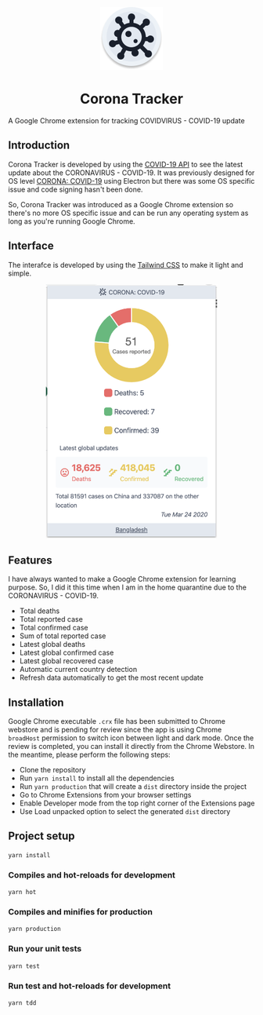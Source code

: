 <p align="center">
  <img src="/src/icon/icon.png" width="128" title="Corona Tracker" alt="Corona Tracker">
</p>

<h1 align="center">Corona Tracker</h1>
A Google Chrome extension for tracking COVIDVIRUS - COVID-19 update

## Introduction
Corona Tracker is developed by using the [COVID-19 API](https://github.com/mathdroid/covid-19-api) to see the latest update about the CORONAVIRUS - COVID-19. It was previously designed for OS level [CORONA: COVID-19](https://github.com/mazik/corona/) using Electron but there was some OS specific issue and code signing hasn't been done.

So, Corona Tracker was introduced as a Google Chrome extension so there's no more OS specific issue and can be run any operating system as long as you're running Google Chrome.

## Interface
The interafce is developed by using the [Tailwind CSS](https://tailwindcss.com) to make it light and simple.
<p align="center">
  <img src="Corona-Tracker.png" width="350" title="Corona Tracker" alt="Corona Tracker Chrome Extension">
</p>

## Features
I have always wanted to make a Google Chrome extension for learning purpose. So, I did it this time when I am in the home quarantine due to the CORONAVIRUS - COVID-19.

 - Total deaths
 - Total reported case
 - Total confirmed case
 - Sum of total reported case
 - Latest global deaths
 - Latest global confirmed case
 - Latest global recovered case
 - Automatic current country detection
 - Refresh data automatically to get the most recent update

 ## Installation
Google Chrome executable `.crx` file has been submitted to Chrome webstore and is pending for review since the app is using Chrome `broadHost` permission to switch icon between light and dark mode. Once the review is completed, you can install it directly from the Chrome Webstore. In the meantime, please perform the following steps:
  - Clone the repository
  - Run `yarn install` to install all the dependencies
  - Run `yarn production` that will create a `dist` directory inside the project
  - Go to Chrome Extensions from your browser settings
  - Enable Developer mode from the top right corner of the Extensions page
  - Use Load unpacked option to select the generated `dist` directory

## Project setup
```shell
yarn install
```

### Compiles and hot-reloads for development
```shell
yarn hot
```

### Compiles and minifies for production
```shell
yarn production
```

### Run your unit tests
```shell
yarn test
```

### Run test and hot-reloads for development
```shell
yarn tdd
```

